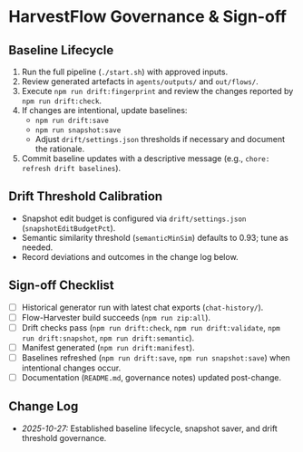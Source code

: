 # HarvestFlow Governance & Sign-off

## Baseline Lifecycle
1. Run the full pipeline (`./start.sh`) with approved inputs.
2. Review generated artefacts in `agents/outputs/` and `out/flows/`.
3. Execute `npm run drift:fingerprint` and review the changes reported by `npm run drift:check`.
4. If changes are intentional, update baselines:
   - `npm run drift:save`
   - `npm run snapshot:save`
   - Adjust `drift/settings.json` thresholds if necessary and document the rationale.
5. Commit baseline updates with a descriptive message (e.g., `chore: refresh drift baselines`).

## Drift Threshold Calibration
- Snapshot edit budget is configured via `drift/settings.json` (`snapshotEditBudgetPct`).
- Semantic similarity threshold (`semanticMinSim`) defaults to 0.93; tune as needed.
- Record deviations and outcomes in the change log below.

## Sign-off Checklist
- [ ] Historical generator run with latest chat exports (`chat-history/`).
- [ ] Flow-Harvester build succeeds (`npm run zip:all`).
- [ ] Drift checks pass (`npm run drift:check`, `npm run drift:validate`, `npm run drift:snapshot`, `npm run drift:semantic`).
- [ ] Manifest generated (`npm run drift:manifest`).
- [ ] Baselines refreshed (`npm run drift:save`, `npm run snapshot:save`) when intentional changes occur.
- [ ] Documentation (`README.md`, governance notes) updated post-change.

## Change Log
- _2025-10-27:_ Established baseline lifecycle, snapshot saver, and drift threshold governance.
